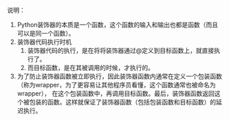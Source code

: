 说明：

1. Python装饰器的本质是一个函数，这个函数的输入和输出也都是函数（而且可以是同一个函数）。
2. 装饰器代码执行时机
    1. 装饰器代码的执行，是在将将装饰器通过@定义到目标函数上，就直接执行了。
    2. 而目标函数，是在其被调用的时候，才执行的。
3. 为了防止装饰器函数被立即执行，因此装饰器函数内通常在定义一个包装函数（称为wrapper，为了更容易让其他程序员看懂，这个函数通常也被命名为wrapper），
   在这个包装函数中，再调用目标函数。最后，装饰器函数返回这个被包装的函数。这样就保证了装饰器函数（包括包装函数和目标函数）的延迟执行。
